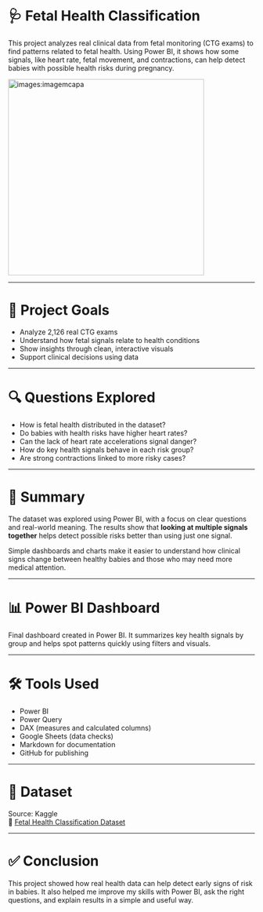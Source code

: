 
# 🩺 Fetal Health Classification

This project analyzes real clinical data from fetal monitoring (CTG exams) to find patterns related to fetal health. Using Power BI, it shows how some signals, like heart rate, fetal movement, and contractions, can help detect babies with possible health risks during pregnancy.

<img src="https://github.com/user-attachments/assets/0a2bf37d-c20e-45d1-bc1c-3ac21fbc3fa2" alt="images:imagemcapa" width="400"/>

---

# 📌 Project Goals

- Analyze 2,126 real CTG exams
- Understand how fetal signals relate to health conditions
- Show insights through clean, interactive visuals
- Support clinical decisions using data

---

# 🔍 Questions Explored

- How is fetal health distributed in the dataset?
- Do babies with health risks have higher heart rates?
- Can the lack of heart rate accelerations signal danger?
- How do key health signals behave in each risk group?
- Are strong contractions linked to more risky cases?

---

# 🧠 Summary

The dataset was explored using Power BI, with a focus on clear questions and real-world meaning. The results show that **looking at multiple signals together** helps detect possible risks better than using just one signal.

Simple dashboards and charts make it easier to understand how clinical signs change between healthy babies and those who may need more medical attention.

---

# 📊 Power BI Dashboard


Final dashboard created in Power BI. It summarizes key health signals by group and helps spot patterns quickly using filters and visuals.

---

# 🛠️ Tools Used

- Power BI  
- Power Query  
- DAX (measures and calculated columns)  
- Google Sheets (data checks)  
- Markdown for documentation  
- GitHub for publishing

---

# 📁 Dataset

Source: Kaggle  
🔗 [Fetal Health Classification Dataset](https://www.kaggle.com/datasets/andrewmvd/fetal-health-classification)

---

# ✅ Conclusion

This project showed how real health data can help detect early signs of risk in babies. It also helped me improve my skills with Power BI, ask the right questions, and explain results in a simple and useful way.


